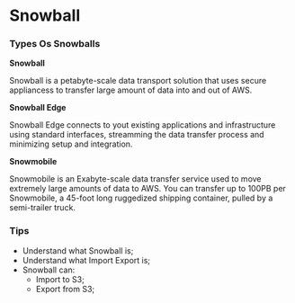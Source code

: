 # Snowball

### Types Os Snowballs  

**Snowball**  

Snowball is a petabyte-scale data transport solution that uses secure appliancess to transfer large amount of data into and out of AWS.  

**Snowball Edge**  

Snowball Edge connects to yout existing applications and infrastructure using standard interfaces, streamming  the data transfer process and minimizing setup and integration.

**Snowmobile**  

Snowmobile is an Exabyte-scale data transfer service used to move extremely large amounts of data to AWS. You can transfer up to 100PB per Snowmobile, a 45-foot long ruggedized shipping container, pulled by a semi-trailer truck.  

### Tips  

* Understand what Snowball is;  
* Understand what Import Export is;  
* Snowball can:
  * Import to S3;
  * Export from S3;
